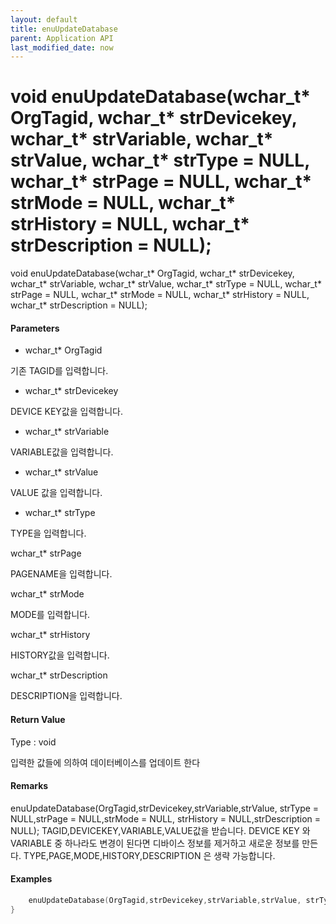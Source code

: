 ```yaml
---
layout: default
title: enuUpdateDatabase
parent: Application API
last_modified_date: now
---
```

# void enuUpdateDatabase(wchar_t* OrgTagid, wchar_t* strDevicekey, wchar_t* strVariable, wchar_t* strValue, wchar_t* strType = NULL, wchar_t* strPage = NULL, wchar_t* strMode = NULL, wchar_t* strHistory = NULL, wchar_t* strDescription = NULL);

void enuUpdateDatabase(wchar_t* OrgTagid, wchar_t* strDevicekey, wchar_t* strVariable, wchar_t* strValue, wchar_t* strType = NULL, wchar_t* strPage = NULL, wchar_t* strMode = NULL, wchar_t* strHistory = NULL, wchar_t* strDescription = NULL);


#### Parameters

* wchar_t* OrgTagid

기존 TAGID를 입력합니다.

*  wchar_t* strDevicekey

DEVICE KEY값을 입력합니다.

* wchar_t* strVariable

VARIABLE값을 입력합니다.

* wchar_t* strValue

VALUE 값을 입력합니다.

* wchar_t* strType

TYPE을 입력합니다.

wchar_t* strPage

PAGENAME을 입력합니다.

wchar_t* strMode

MODE를 입력합니다.

wchar_t* strHistory

HISTORY값을 입력합니다.

wchar_t* strDescription

DESCRIPTION을 입력합니다.

#### Return Value

Type : void

입력한 값들에 의하여 데이터베이스를 업데이트 한다

#### Remarks

enuUpdateDatabase(OrgTagid,strDevicekey,strVariable,strValue, strType = NULL,strPage = NULL,strMode = NULL, strHistory = NULL,strDescription = NULL);
TAGID,DEVICEKEY,VARIABLE,VALUE값을 받습니다.
DEVICE KEY 와 VARIABLE 중 하나라도 변경이 된다면 디바이스 정보를 제거하고 새로운 정보를 만든다. 
TYPE,PAGE,MODE,HISTORY,DESCRIPTION 은 생략 가능합니다.
#### Examples

```cpp
	enuUpdateDatabase(OrgTagid,strDevicekey,strVariable,strValue, strType = NULL,strPage = NULL,strMode = NULL, strHistory = NULL,strDescription = NULL);
}
```



